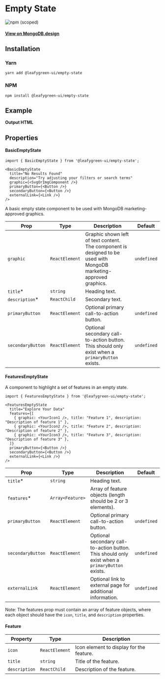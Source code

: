 # Empty State

![npm (scoped)](https://img.shields.io/npm/v/@leafygreen-ui/empty-state.svg)

#### [View on MongoDB.design](https://www.mongodb.design/component/empty-state/example/)

## Installation

### Yarn

```shell
yarn add @leafygreen-ui/empty-state
```

### NPM

```shell
npm install @leafygreen-ui/empty-state
```

## Example

**Output HTML**

## Properties

#### BasicEmptyState

```
import { BasicEmptyState } from '@leafygreen-ui/empty-state';

<BasicEmptyState
  title="No Results Found"
  description="Try adjusting your filters or search terms"
  graphic={<SvgOrImgComponent />}
  primaryButton={<Button />}
  secondaryButton={<Button />}
  externalLink={<Link />}
/>

```

A basic empty state component to be used with MongoDB marketing-approved graphics.

| Prop              | Type           | Description                                                                                                        | Default     |
| ----------------- | -------------- | ------------------------------------------------------------------------------------------------------------------ | ----------- |
| `graphic`         | `ReactElement` | Graphic shown left of text content. The component is designed to be used with MongoDB marketing-approved graphics. | `undefined` |
| `title`\*         | `string`       | Heading text.                                                                                                      |             |
| `description`\*   | `ReactChild`   | Secondary text.                                                                                                    |             |
| `primaryButton`   | `ReactElement` | Optional primary call-to-action button.                                                                            | `undefined` |
| `secondaryButton` | `ReactElement` | Optional secondary call-to-action button. This should only exist when a `primaryButton` exists.                    | `undefined` |

#### FeaturesEmptyState

A component to highlight a set of features in an empty state.

```
import { FeaturesEmptyState } from '@leafygreen-ui/empty-state';

<FeaturesEmptyState
  title="Explore Your Data"
  features={[
    { graphic: <YourIcon1 />, title: "Feature 1", description: "Description of feature 1" },
    { graphic: <YourIcon2 />, title: "Feature 2", description: "Description of feature 2" },
    { graphic: <YourIcon3 />, title: "Feature 3", description: "Description of feature 3" },
  ]}
  primaryButton={<Button />}
  secondaryButton={<Button />}
  externalLink={<Link />}
/>

```

| Prop              | Type             | Description                                                                                     | Default     |
| ----------------- | ---------------- | ----------------------------------------------------------------------------------------------- | ----------- |
| `title`\*         | `string`         | Heading text.                                                                                   |             |
| `features`\*      | `Array<Feature>` | Array of feature objects (length should be 2 or 3 elements).                                    |             |
| `primaryButton`   | `ReactElement`   | Optional primary call-to-action button.                                                         | `undefined` |
| `secondaryButton` | `ReactElement`   | Optional secondary call-to-action button. This should only exist when a `primaryButton` exists. | `undefined` |
| `externalLink`    | `ReactElement`   | Optional link to external page for additional information.                                      | `undefined` |

Note: The features prop must contain an array of feature objects, where each object should have the `icon`, `title`, and `description` properties.

#### Feature

| Property      | Type           | Description                              |
| ------------- | -------------- | ---------------------------------------- |
| `icon`        | `ReactElement` | Icon element to display for the feature. |
| `title`       | `string`       | Title of the feature.                    |
| `description` | `ReactChild`   | Description of the feature.              |
